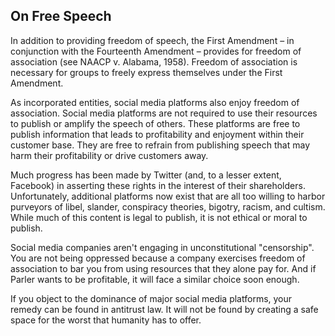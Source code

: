 
On Free Speech
--------------

In addition to providing freedom of speech, the First Amendment – in conjunction
with the Fourteenth Amendment – provides for freedom of association (see NAACP v.
Alabama, 1958). Freedom of association is necessary for groups to freely express
themselves under the First Amendment.

As incorporated entities, social media platforms also enjoy freedom of
association. Social media platforms are not required to use their resources to
publish or amplify the speech of others. These platforms are free to publish
information that leads to profitability and enjoyment within their customer
base. They are free to refrain from publishing speech that may harm their
profitability or drive customers away.

Much progress has been made by Twitter (and, to a lesser extent, Facebook) in
asserting these rights in the interest of their shareholders. Unfortunately,
additional platforms now exist that are all too willing to harbor purveyors of
libel, slander, conspiracy theories, bigotry, racism, and cultism. While much
of this content is legal to publish, it is not ethical or moral to publish.

Social media companies aren't engaging in unconstitutional "censorship". You
are not being oppressed because a company exercises freedom of association to
bar you from using resources that they alone pay for. And if Parler wants to
be profitable, it will face a similar choice soon enough.

If you object to the dominance of major social media platforms, your remedy can
be found in antitrust law. It will not be found by creating a safe space for
the worst that humanity has to offer.

